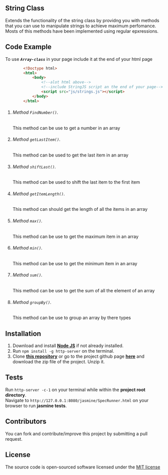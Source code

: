 ## String Class
Extends the functionality of the string class by providng you with methods that you can use to manipulate strings to achieve maximum perfomance. Mosts of this methods have been implemented using regular epxressions.

## Code Example
To use _**`Array-class`**_ in your page include it at the end of your html page
``` Html
        <!Doctype html>
        <html>
            <body>
                <!--alot html above-->
                <!--include StringJS script an the end of your page-->
                <script src="js/strings.js"></script>
            </body>
        </html>
```

1. ######  Method _`FindNumber()`._

    This method can be use to get a number in an array
2.  ######  Method _`getLastItem()`._

    This method can be used to get the last item in an array
3.  ######  Method _`shiftLast()`._

    This method can be used to shift the last item to the first item

3.  ######  Method _`getItemLength()`._

    This method can should get the length of all the items in an array

4.  ######  Method _`max()`._

    This method can be use to get the maximum item in an array

5.  ######  Method _`min()`._

     This method can be use to get the minimum item in an array
5.  ######  Method _`sum()`._

     This method can be use to get the sum of all the element of an array

5.  ######  Method _`groupBy()`._

     This method can be use to group an array by there types
## Installation
1.  Download and install [**Node JS**](https://nodejs.org/en/) if not already installed.  
1.  Run `npm install -g http-server` on the terminal.
1.  Clone [**this repository**](https://github.com/andela-ooduntan/String_class.git) or go to the project github page [**here**](https://github.com/andela-ooduntan/String_class/) and download the zip file of the project. Unzip it.

## Tests
Run `http-server -c-1` on your terminal while within the **project root directory**.    
Navigate to `http://127.0.0.1:8080/jasmine/SpecRunner.html` on your browser to run **jasmine tests**. 


## Contributors

You can fork and contribute/improve this project by submitting a pull request.


## License

The source code is open-sourced software licensed under the [MIT license](LICENSE.md)
